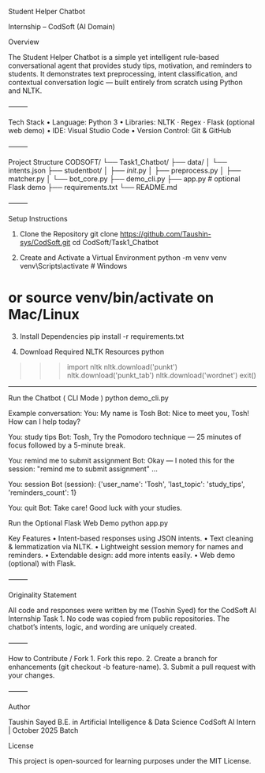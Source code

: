 Student Helper Chatbot

Internship – CodSoft (AI Domain)

Overview

The Student Helper Chatbot is a simple yet intelligent rule-based conversational agent that provides study tips, motivation, and reminders to students.
It demonstrates text preprocessing, intent classification, and contextual conversation logic — built entirely from scratch using Python and NLTK.

⸻

Tech Stack
	•	Language: Python 3
	•	Libraries: NLTK · Regex · Flask (optional web demo)
	•	IDE: Visual Studio Code
	•	Version Control: Git & GitHub

⸻

Project Structure
    CODSOFT/
└── Task1_Chatbot/
    ├── data/
    │   └── intents.json
    ├── studentbot/
    │   ├── _init_.py
    │   ├── preprocess.py
    │   ├── matcher.py
    │   └── bot_core.py
    ├── demo_cli.py
    ├── app.py            # optional Flask demo
    ├── requirements.txt
    └── README.md

⸻  

Setup Instructions

1. Clone the Repository
git clone https://github.com/Taushin-sys/CodSoft.git
cd CodSoft/Task1_Chatbot

2. Create and Activate a Virtual Environment
python -m venv venv
venv\Scripts\activate   # Windows
# or source venv/bin/activate on Mac/Linux

3. Install Dependencies
pip install -r requirements.txt

4. Download Required NLTK Resources
python
>>> import nltk
>>> nltk.download('punkt')
>>> nltk.download('punkt_tab')
>>> nltk.download('wordnet')
>>> exit()

_______

Run the Chatbot ( CLI Mode )
python demo_cli.py

Example conversation:
You: My name is Tosh
Bot: Nice to meet you, Tosh! How can I help today?

You: study tips
Bot: Tosh, Try the Pomodoro technique — 25 minutes of focus followed by a 5-minute break.

You: remind me to submit assignment
Bot: Okay — I noted this for the session: "remind me to submit assignment" …

You: session
Bot (session): {'user_name': 'Tosh', 'last_topic': 'study_tips', 'reminders_count': 1}

You: quit
Bot: Take care! Good luck with your studies.

Run the Optional Flask Web Demo
python app.py

Key Features
	•	Intent-based responses using JSON intents.
	•	Text cleaning & lemmatization via NLTK.
	•	Lightweight session memory for names and reminders.
	•	Extendable design: add more intents easily.
	•	Web demo (optional) with Flask.

⸻

Originality Statement

All code and responses were written by me (Toshin Syed) for the CodSoft AI Internship Task 1.
No code was copied from public repositories. The chatbot’s intents, logic, and wording are uniquely created.

⸻

How to Contribute / Fork
	1.	Fork this repo.
	2.	Create a branch for enhancements (git checkout -b feature-name).
	3.	Submit a pull request with your changes.

⸻

Author

Taushin Sayed
B.E. in Artificial Intelligence & Data Science
CodSoft AI Intern | October 2025 Batch

License

This project is open-sourced for learning purposes under the MIT License.